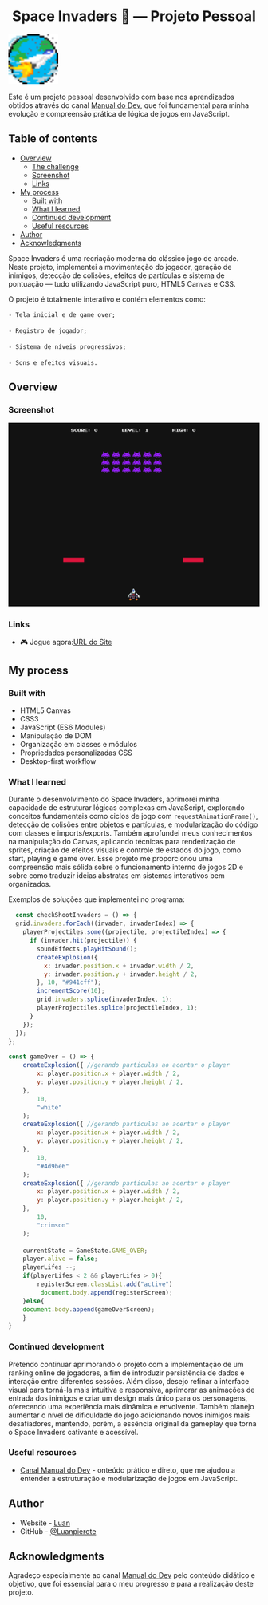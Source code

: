 <h1 align="center">Space Invaders 👾 — Projeto Pessoal </h1>

 <img src="./src/assets/images/favicon.png" alt="Ícone do jogo" width="100" height="100">

  Este é um projeto pessoal desenvolvido com base nos aprendizados obtidos através do canal [Manual do Dev](https://www.youtube.com/@ManualdoDev), que foi fundamental para minha evolução e compreensão prática de lógica de jogos em JavaScript.

## Table of contents

- [Overview](#overview)
  - [The challenge](#the-challenge)
  - [Screenshot](#screenshot)
  - [Links](#links)
- [My process](#my-process)
  - [Built with](#built-with)
  - [What I learned](#what-i-learned)
  - [Continued development](#continued-development)
  - [Useful resources](#useful-resources)
- [Author](#author)
- [Acknowledgments](#acknowledgments)

Space Invaders é uma recriação moderna do clássico jogo de arcade.
Neste projeto, implementei a movimentação do jogador, geração de inimigos, detecção de colisões, efeitos de partículas e sistema de pontuação — tudo utilizando JavaScript puro, HTML5 Canvas e CSS.

O projeto é totalmente interativo e contém elementos como:

    - Tela inicial e de game over;

    - Registro de jogador;

    - Sistema de níveis progressivos;

    - Sons e efeitos visuais.


## Overview

### Screenshot

![Preview do projeto](./src/assets/images/image.png)


### Links

- 🎮 Jogue agora:[URL do Site](https://mitoconriainvaders.vercel.app/)

## My process

### Built with

- HTML5 Canvas
- CSS3
- JavaScript (ES6 Modules)
- Manipulação de DOM
- Organização em classes e módulos
- Propriedades personalizadas CSS
- Desktop-first workflow

### What I learned

Durante o desenvolvimento do Space Invaders, aprimorei minha capacidade de estruturar lógicas complexas em JavaScript, explorando conceitos fundamentais como ciclos de jogo com `requestAnimationFrame()`, detecção de colisões entre objetos e partículas, e modularização do código com classes e imports/exports. Também aprofundei meus conhecimentos na manipulação do Canvas, aplicando técnicas para renderização de sprites, criação de efeitos visuais e controle de estados do jogo, como start, playing e game over. Esse projeto me proporcionou uma compreensão mais sólida sobre o funcionamento interno de jogos 2D e sobre como traduzir ideias abstratas em sistemas interativos bem organizados.

Exemplos de soluções que implementei no programa:

```js
  const checkShootInvaders = () => {
  grid.invaders.forEach((invader, invaderIndex) => {
    playerProjectiles.some((projectile, projectileIndex) => {
      if (invader.hit(projectile)) {
        soundEffects.playHitSound();
        createExplosion({
          x: invader.position.x + invader.width / 2,
          y: invader.position.y + invader.height / 2,
        }, 10, "#941cff");
        incrementScore(10);
        grid.invaders.splice(invaderIndex, 1);
        playerProjectiles.splice(projectileIndex, 1);
      }
    });
  });
};
```

```js
const gameOver = () => {
    createExplosion({ //gerando particulas ao acertar o player
        x: player.position.x + player.width / 2,
        y: player.position.y + player.height / 2,
    },
        10,
        "white"
    );
    createExplosion({ //gerando particulas ao acertar o player
        x: player.position.x + player.width / 2,
        y: player.position.y + player.height / 2,
    },
        10,
        "#4d9be6"
    );
    createExplosion({ //gerando particulas ao acertar o player
        x: player.position.x + player.width / 2,
        y: player.position.y + player.height / 2,
    },
        10,
        "crimson"
    );

    currentState = GameState.GAME_OVER;
    player.alive = false;
    playerLifes --;
    if(playerLifes < 2 && playerLifes > 0){
        registerScreen.classList.add("active")
         document.body.append(registerScreen); 
    }else{
    document.body.append(gameOverScreen);
    }
}
  ```

### Continued development

Pretendo continuar aprimorando o projeto com a implementação de um ranking online de jogadores, a fim de introduzir persistência de dados e interação entre diferentes sessões. Além disso, desejo refinar a interface visual para torná-la mais intuitiva e responsiva, aprimorar as animações de entrada dos inimigos e criar um design mais único para os personagens, oferecendo uma experiência mais dinâmica e envolvente. Também planejo aumentar o nível de dificuldade do jogo adicionando novos inimigos mais desafiadores, mantendo, porém, a essência original da gameplay que torna o Space Invaders cativante e acessível.

### Useful resources

- [Canal Manual do Dev](https://www.youtube.com/@ManualdoDev) - onteúdo prático e direto, que me ajudou a entender a estruturação e modularização de jogos em JavaScript.

## Author

- Website - [Luan](https://luanpierote.netlify.app/)
- GitHub - [@Luanpierote](https://github.com/LuanPierote)

## Acknowledgments

Agradeço especialmente ao canal [Manual do Dev](https://www.youtube.com/@ManualdoDev) pelo conteúdo didático e objetivo, que foi essencial para o meu progresso e para a realização deste projeto.

